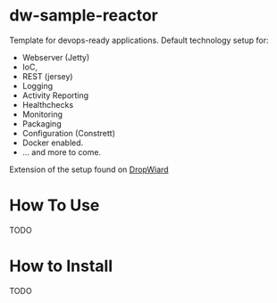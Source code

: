 # dw-sample-reactor
Template for devops-ready applications.
Default technology setup for: 
* Webserver (Jetty)
* IoC, 
* REST (jersey)
* Logging
* Activity Reporting
* Healthchecks
* Monitoring
* Packaging
* Configuration (Constrett)
* Docker enabled.
* ... and more to come.


Extension of the setup found on <a href="http://www.dropwizard.io/"/>DropWiard</a>

# How To Use

TODO

# How to Install

TODO
